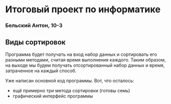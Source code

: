 # Итоговый проект по информатике

### Бельский Антон, 10-3

## Виды сортировок
Программа будет получать на вход набор данных и сортировать его разными методами, считая время выполнения каждого.
Таким образом, на выходе мы будем получать отсортированный набор данных и время, затраченное на каждый способ.

Уже написан основной код программы. Вот, что осталось:
* ещё примерно три метода сортировки (готовы семь)
* графический интерфейс программы